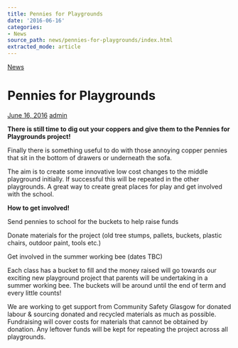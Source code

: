 ```yaml
---
title: Pennies for Playgrounds
date: '2016-06-16'
categories:
- News
source_path: news/pennies-for-playgrounds/index.html
extracted_mode: article
---
```

[News](category/news/)

# Pennies for Playgrounds

[June 16, 2016](news/pennies-for-playgrounds/) [admin](author/admin/)

**There is still time to dig out your coppers and give them to the Pennies for Playgrounds project!**

Finally there is something useful to do with those annoying copper pennies that sit in the bottom of drawers or underneath the sofa.

The aim is to create some innovative low cost changes to the middle playground initially. If successful this will be repeated in the other playgrounds. A great way to create great places for play and get involved with the school.

**How to get involved!**

Send pennies to school for the buckets to help raise funds

Donate materials for the project (old tree stumps, pallets, buckets, plastic chairs, outdoor paint, tools etc.)

Get involved in the summer working bee (dates TBC)

Each class has a bucket to fill and the money raised will go towards our exciting new playground project that parents will be undertaking in a summer working bee. The buckets will be around until the end of term and every little counts!

We are working to get support from Community Safety Glasgow for donated labour & sourcing donated and recycled materials as much as possible. Fundraising will cover costs for materials that cannot be obtained by donation. Any leftover funds will be kept for repeating the project across all playgrounds.
